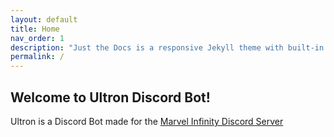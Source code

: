 ```yaml
---
layout: default
title: Home
nav_order: 1
description: "Just the Docs is a responsive Jekyll theme with built-in search that is easily customizable and hosted on GitHub Pages."
permalink: /
---
```



## Welcome to Ultron Discord Bot!
Ultron is a Discord Bot made for the [Marvel Infinity Discord Server](https://discord.gg/marvelinfinity)
